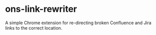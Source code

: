 # ons-link-rewriter

A simple Chrome extension for re-directing broken Confluence and Jira links to the correct location.